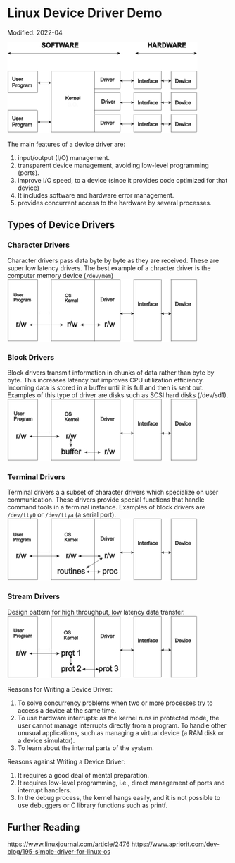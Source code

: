 # Linux Device Driver Demo

Modified: 2022-04


![img](/docs/img/dd.jpg)

The main features of a device driver are:
1. input/output (I/O) management.
2. transparent device management, avoiding low-level programming (ports).
3. improve I/O speed, to a device (since it provides code optimized for that device)
4. It includes software and hardware error management.
5. provides concurrent access to the hardware by several processes.


## Types of Device Drivers

### Character Drivers
Character drivers pass data byte by byte as they are received. These are super low latency drivers. The best example of a chracter driver is the computer memory device (`/dev/mem`)
![character](/docs/img/character.jpg)

### Block Drivers
Block drivers transmit information in chunks of data rather than byte by byte. This increases latency but improves CPU utilization efficiency. Incoming data is stored in a buffer until it is full and then is sent out. Examples of this type of driver are disks such as SCSI hard disks (/dev/sd1).
![block](/docs/img/block.jpg)

### Terminal Drivers
Terminal drivers a a subset of character drivers which specialize on user communication. These drivers provide special functions that handle command tools in a terminal instance. Examples of block drivers are `/dev/tty0` or `/dev/ttya` (a serial port).
![terminal](/docs/img/terminal.jpg)

### Stream Drivers
Design pattern for high throughput, low latency data transfer. 
![stream](/docs/img/stream.jpg)

Reasons for Writing a Device Driver:
1. To solve concurrency problems when two or more processes try to access a device at the same time.
2. To use hardware interrupts: as the kernel runs in protected mode, the user cannot manage interrupts directly from a program.
To handle other unusual applications, such as managing a virtual device (a RAM disk or a device simulator).
3. To learn about the internal parts of the system.

Reasons against Writing a Device Driver:
1. It requires a good deal of mental preparation.
2. It requires low-level programming, i.e., direct management of ports and interrupt handlers.
3. In the debug process, the kernel hangs easily, and it is not possible to use debuggers or C library functions such as printf.

## Further Reading
https://www.linuxjournal.com/article/2476
https://www.apriorit.com/dev-blog/195-simple-driver-for-linux-os